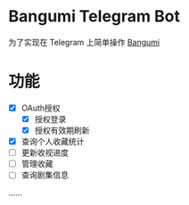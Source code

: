 # Bangumi Telegram Bot

为了实现在 Telegram 上简单操作 [Bangumi](https://bgm.tv/)

# 功能

- [x] OAuth授权
  - [x] 授权登录
  - [x] 授权有效期刷新
- [x] 查询个人收藏统计
- [ ] 更新收视进度
- [ ] 管理收藏
- [ ] 查询剧集信息

......